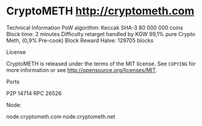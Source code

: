 CryptoMETH
http://cryptometh.com
==============

Technical Information
PoW algorithm: Keccak SHA-3
80 000 000 coins
Block time: 2 minutes
Difficulty retarget handled by KGW
99,1% pure Crypto Meth, (0,9% Pre-cook) 
Block Reward Halve: 129705 blocks



License


CryptoMETH is released under the terms of the MIT license. See `COPYING` for more
information or see http://opensource.org/licenses/MIT.

Ports

P2P 14714
RPC 26526 

Node:

node.cryptometh.com
node.cryptometh.net
